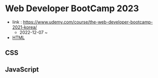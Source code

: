 # Web Developer BootCamp 2023
- link : https://www.udemy.com/course/the-web-developer-bootcamp-2021-korea/
    - 2022-12-07 ~ 
- [HTML](01_HTML/README.md)

## CSS
## JavaScript
